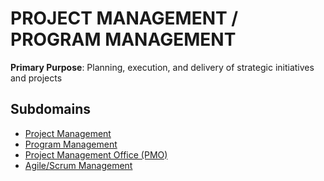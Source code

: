 # PROJECT MANAGEMENT / PROGRAM MANAGEMENT

**Primary Purpose**: Planning, execution, and delivery of strategic initiatives and projects

## Subdomains

- [Project Management](project-management-core.md)
- [Program Management](program-management.md)
- [Project Management Office (PMO)](project-management-office.md)
- [Agile/Scrum Management](agile-scrum-management.md)